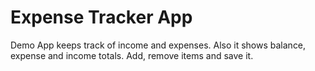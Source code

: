 # Expense Tracker App

Demo App keeps track of income and expenses.
Also it shows balance, expense and income totals. 
Add, remove items and save it.

